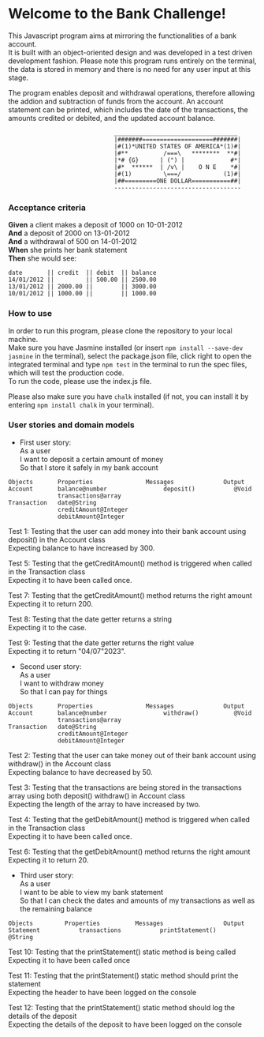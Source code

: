 # Welcome to the Bank Challenge!
 
This Javascript program aims at mirroring the functionalities of a bank account. <br>
It is built with an object-oriented design and was developed in a test driven development fashion. Please note this program runs entirely on the terminal, the data is stored in memory and there is no need for any user input at this stage. 

The program enables deposit and withdrawal operations, therefore allowing the addion and subtraction of funds from the account.
An account statement can be printed, which includes the date of the transactions, the amounts credited or debited, and the updated account balance.

                                  ___________________________________
                                  |#######====================#######|
                                  |#(1)*UNITED STATES OF AMERICA*(1)#|
                                  |#**          /===\   ********  **#|
                                  |*# {G}      | (") |             #*|
                                  |#*  ******  | /v\ |    O N E    *#|
                                  |#(1)         \===/            (1)#|
                                  |##=========ONE DOLLAR===========##|
                                  ------------------------------------

### Acceptance criteria

**Given** a client makes a deposit of 1000 on 10-01-2012  
**And** a deposit of 2000 on 13-01-2012  
**And** a withdrawal of 500 on 14-01-2012  
**When** she prints her bank statement  
**Then** she would see:

```
date       || credit  || debit  || balance
14/01/2012 ||         || 500.00 || 2500.00
13/01/2012 || 2000.00 ||        || 3000.00
10/01/2012 || 1000.00 ||        || 1000.00
```

### How to use
In order to run this program, please clone the repository to your local machine. <br>
Make sure you have Jasmine installed (or insert `npm install --save-dev jasmine` in the terminal), select the package.json file, click right to open the integrated terminal and type `npm test` in the terminal to run the spec files, which will test the production code.<br>
To run the code, please use the index.js file. 

Please also make sure you have `chalk` installed (if not, you can install it by entering `npm install chalk` in your terminal).

### User stories and domain models

* First user story: <br>
As a user<br>
I want to deposit a certain amount of money<br>
So that I store it safely in my bank account

```
Objects		  Properties		       Messages		         Output
Account	      balance@number	            deposit()    		@Void
              transactions@array
Transaction   date@String
              creditAmount@Integer
              debitAmount@Integer
```

Test 1: Testing that the user can add money into their bank account using deposit() in the Account class <br>
Expecting balance to have increased by 300.

Test 5: Testing that the getCreditAmount() method is triggered when called in the Transaction class <br>
Expecting it to have been called once.

Test 7: Testing that the getCreditAmount() method returns the right amount <br>
Expecting it to return 200.

Test 8: Testing that the date getter returns a string <br>
Expecting it to the case.

Test 9: Testing that the date getter returns the right value <br>
Expecting it to return "04/07"2023".

* Second user story: <br>
As a user<br>
I want to withdraw money<br>
So that I can pay for things

```
Objects		  Properties		       Messages		         Output
Account	      balance@number	            withdraw()    		@Void
              transactions@array
Transaction   date@String
              creditAmount@Integer
              debitAmount@Integer
```

Test 2: Testing that the user can take money out of their bank account using withdraw() in the Account class <br>
Expecting balance to have decreased by 50.

Test 3: Testing that the transactions are being stored in the transactions array using both deposit() withdraw() in Account class <br>
Expecting the length of the array to have increased by two.

Test 4: Testing that the getDebitAmount() method is triggered when called in the Transaction class <br>
Expecting it to have been called once.

Test 6: Testing that the getDebitAmount() method returns the right amount <br>
Expecting it to return 20.

* Third user story:<br>
As a user<br>
I want to be able to view my bank statement<br>
So that I can check the dates and amounts of my transactions as well as the remaining balance

```
Objects		    Properties		    Messages		         Output
Statement           transactions           printStatement()             @String
```

Test 10: Testing that the printStatement() static method is being called <br>
Expecting it to have been called once

Test 11: Testing that the printStatement() static method should print the statement <br>
Expecting the header to have been logged on the console

Test 12: Testing that the printStatement() static method should log the details of the deposit <br>
Expecting the details of the deposit to have been logged on the console


